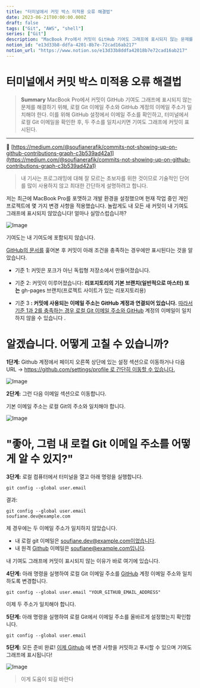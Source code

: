```yaml
---
title: "터미널에서 커밋 박스 미적용 오류 해결법"
date: 2023-06-21T00:00:00.000Z
draft: false
tags: ["Git", "AWS", "shell"]
series: ["Git"]
description: "MacBook Pro에서 커밋이 GitHub 기여도 그래프에 표시되지 않는 문제를 해결하기 위해, 로컬 Git 이메일 주소와 GitHub 계정의 이메일 주소가 일치해야 한다. 이를 위해 GitHub 설정에서 이메일 주소를 확인하고, 터미널에서 로컬 Git 이메일을 확인한 후, 두 주소를 일치시키면 기여도 그래프에 커밋이 표시된다."
notion_id: "e13d33b8-ddfa-4201-8b7e-72cad16ab217"
notion_url: "https://www.notion.so/e13d33b8ddfa42018b7e72cad16ab217"
---
```


# 터미널에서 커밋 박스 미적용 오류 해결법

> **Summary**
> MacBook Pro에서 커밋이 GitHub 기여도 그래프에 표시되지 않는 문제를 해결하기 위해, 로컬 Git 이메일 주소와 GitHub 계정의 이메일 주소가 일치해야 한다. 이를 위해 GitHub 설정에서 이메일 주소를 확인하고, 터미널에서 로컬 Git 이메일을 확인한 후, 두 주소를 일치시키면 기여도 그래프에 커밋이 표시된다.

---

🔗 [https://medium.com/@soufianerafik/commits-not-showing-up-on-github-contributions-graph-c3b539ad42a1](https://medium.com/@soufianerafik/commits-not-showing-up-on-github-contributions-graph-c3b539ad42a1)

> 내 기사는 프로그래밍에 대해 잘 모르는 초보자를 위한 것이므로 기술적인 단어를 많이 사용하지 않고 최대한 간단하게 설명하려고 합니다.

저는 최근에 MacBook Pro를 포맷하고 개발 환경을 설정했으며 현재 작업 중인 개인 프로젝트에 몇 가지 변경 사항을 적용했습니다. 놀랍게도 내 모든 새 커밋이 내 기여도 그래프에 표시되지 않았습니다! 얼마나 실망스럽습니까?

![Image](https://miro.medium.com/v2/resize:fit:1400/1*i5kspLfcTfk1NjmJUYJJaQ.png)

기여도는 내 기여도에 포함되지 않습니다.

[GitHub의 문서를](https://docs.github.com/en/enterprise/2.16/user/github/setting-up-and-managing-your-github-profile/why-are-my-contributions-not-showing-up-on-my-profile#contributions-that-are-counted) 훑어본 후 커밋이 아래 조건을 충족하는 경우에만 표시된다는 것을 알았습니다.

- 기준 1: 커밋은 포크가 아닌 독립형 저장소에서 만들어졌습니다.
- 기준 2: 커밋이 이루어졌습니다: **리포지토리의 기본 브랜치(일반적으로 마스터) 또는**
  gh-pages 브랜치(프로젝트 사이트가 있는 리포지토리용)

- 기준 3 **: 커밋에 사용되는 이메일 주소는 GitHub 계정과 연결되어 있습니다.**
[따라서 기준 1과 2를 충족하는 경우 로컬 Git 이메일 주소와 GitHub](https://github.com/) 계정의 이메일이 일치하지 않을 수 있습니다 .

# 알겠습니다. 어떻게 고칠 수 있습니까?

**1단계:** Github 계정에서 페이지 오른쪽 상단에 있는 설정 섹션으로 이동하거나 다음 URL -> [https://github.com/settings/profile 로 간단히 이동할 수 있습니다.](https://github.com/settings/profile)

![Image](https://miro.medium.com/v2/resize:fit:828/1*FIIVmq2-T-ql_7vG60isSA.png)

**2단계:** 그런 다음 이메일 섹션으로 이동합니다.

기본 이메일 주소는 로컬 Git의 주소와 일치해야 합니다.

![Image](https://miro.medium.com/v2/resize:fit:1400/1*OFeKGCF2B10fDe-MzStExw.png)

# "좋아, 그럼 내 로컬 Git 이메일 주소를 어떻게 알 수 있지?"

**3단계:** 로컬 컴퓨터에서 터미널을 열고 아래 명령을 실행합니다.

```plain text
git config --global user.email
```

결과:

```plain text
git config --global user.email
soufiane.dev@example.com
```

제 경우에는 두 이메일 주소가 일치하지 않았습니다.

- 내 로컬 git 이메일은 soufiane.dev@example.com이었습니다.
- 내 원격 [Github](https://github.com/)
  이메일은 soufiane@example.com입니다.

내 기여도 그래프에 커밋이 표시되지 않는 이유가 바로 여기에 있습니다.

**4단계:** 아래 명령을 실행하여 로컬 Git 이메일 주소를 [GitHub](https://github.com/) 계정 이메일 주소와 일치하도록 변경합니다.

```plain text
git config --global user.email "YOUR_GITHUB_EMAIL_ADDRESS"
```

이제 두 주소가 일치해야 합니다.

**5단계:** 아래 명령을 실행하여 로컬 Git에서 이메일 주소를 올바르게 설정했는지 확인합니다.

```plain text
git config --global user.email
```

**5단계:** 모든 준비 완료! [이제 Github](https://github.com/) 에 변경 사항을 커밋하고 푸시할 수 있으며 기여도 그래프에 표시됩니다!

![Image](https://miro.medium.com/v2/resize:fit:1400/1*m2Gb6IvZLENmpyhN1ucUiw.png)

> 이게 도움이 되길 바란다


